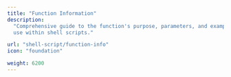 ```yaml
---
title: "Function Information"
description:
  "Comprehensive guide to the function's purpose, parameters, and examples of
  use within shell scripts."

url: "shell-script/function-info"
icon: "foundation"

weight: 6200
---
```

